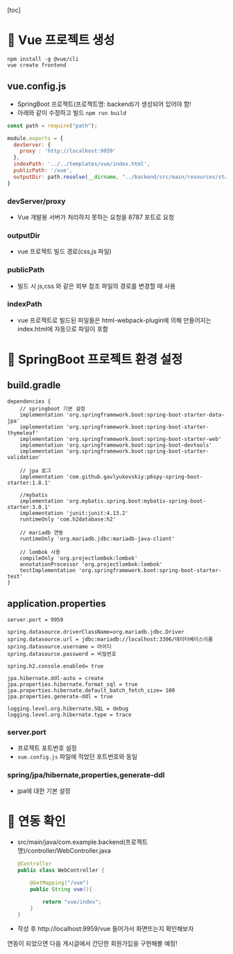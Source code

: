 [toc]

# 📌 Vue 프로젝트 생성

```
npm install -g @vue/cli
vue create frontend
```



## vue.config.js 

- SpringBoot 프로젝트(프로젝트명: backend)가 생성되어 있어야 함!
- 아래와 같이 수정하고 빌드 `npm run build`

```javascript
const path = require("path");

module.exports = {
  devServer: {
    proxy : 'http://localhost:9959'
  },
  indexPath: '../../templates/vue/index.html',
  publicPath: '/vue',
  outputDir: path.resolve(__dirname, "../backend/src/main/resources/static/vue")
}
```

### devServer/proxy

- Vue 개발용 서버가 처리하지 못하는 요청을 8787 포트로 요청

### outputDir

- vue 프로젝트 빌드 경로(css,js 파일)

### publicPath

- 빌드 시 js,css 와 같은 외부 참조 파일의 경로를 변경할 때 사용

### indexPath

- vue 프로젝트로 빌드된 파일들은 html-webpack-plugin에 의해 만들어지는 index.html에 자동으로 파일이 포함



# 📌 SpringBoot 프로젝트 환경 설정

## build.gradle

``` 
dependencies {
	// springboot 기본 설정
	implementation 'org.springframework.boot:spring-boot-starter-data-jpa'
	implementation 'org.springframework.boot:spring-boot-starter-thymeleaf'
	implementation 'org.springframework.boot:spring-boot-starter-web'
	implementation 'org.springframework.boot:spring-boot-devtools'
	implementation 'org.springframework.boot:spring-boot-starter-validation'

	// jpa 로그
	implementation 'com.github.gavlyukovskiy:p6spy-spring-boot-starter:1.8.1'

	//mybatis
	implementation 'org.mybatis.spring.boot:mybatis-spring-boot-starter:3.0.1'    
	implementation 'junit:junit:4.13.2'
	runtimeOnly 'com.h2database:h2'

	// mariadb 연동
	runtimeOnly 'org.mariadb.jdbc:mariadb-java-client'

	// lombok 사용
	compileOnly 'org.projectlombok:lombok'
	annotationProcessor 'org.projectlombok:lombok'
	testImplementation 'org.springframework.boot:spring-boot-starter-test'
}
```



## application.properties

```
server.port = 9959

spring.datasource.driverClassName=org.mariadb.jdbc.Driver
spring.datasource.url = jdbc:mariadb://localhost:3306/데이터베이스이름
spring.datasource.username = 아이디
spring.datasource.password = 비밀번호

spring.h2.console.enabled= true

jpa.hibernate.ddl-auto = create
jpa.properties.hibernate.format_sql = true
jpa.properties.hibernate.default_batch_fetch_size= 100
jpa.properties.generate-ddl = true

logging.level.org.hibernate.SQL = debug
logging.level.org.hibernate.type = trace
```

### server.port

- 프로젝트 포트번호 설정
- `vue.config.js` 파일에 적었던 포트번호와 동일

### spring/jpa/hibernate,properties,generate-ddl

- jpa에 대한 기본 설정



# 📌 연동 확인

- src/main/java/com.example.backend(프로젝트명)/controller/WebController.java

  ``` java
  @Controller
  public class WebController {
  
      @GetMapping("/vue")
      public String vue(){
  
          return "vue/index";
      }
  }
  ```

- 작성 후 http://localhost:9959/vue 들어가서 화면뜨는지 확인해보자

연동이 되었으면 다음 게시글에서 간단한 회원가입을 구현해볼 예정!
